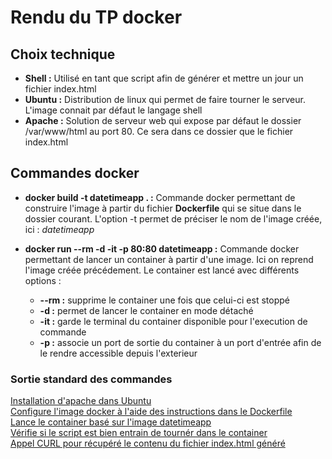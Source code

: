 # Rendu du TP docker

## Choix technique
- **Shell :** Utilisé en tant que script afin de générer et mettre un jour un fichier index.html
- **Ubuntu :** Distribution de linux qui permet de faire tourner le serveur. L'image connait par défaut le langage shell
- **Apache :** Solution de serveur web qui expose par défaut le dossier /var/www/html au port 80. Ce sera dans ce dossier que le fichier index.html

## Commandes docker
- **docker build -t datetimeapp . :** Commande docker permettant de construire l'image à partir du fichier **Dockerfile** qui se situe dans le dossier courant. L'option -t permet de préciser le nom de l'image créée, ici : *_datetimeapp_*


- **docker run --rm -d -it -p 80:80 datetimeapp :** Commande docker permettant de lancer un container à partir d'une image. Ici on reprend l'image créée précédement. Le container est lancé avec différents options :
    - **--rm :** supprime le container une fois que celui-ci est stoppé
    - **-d :** permet de lancer le container en mode détaché
    - **-it :** garde le terminal du container disponible pour l'execution de commande
    - **-p :** associe un port de sortie du container à un port d'entrée afin de le rendre accessible depuis l'exterieur

### Sortie standard des commandes
[Installation d'apache dans Ubuntu](./capture-d-ecran/install-apache.PNG) </br>
[Configure l'image docker à l'aide des instructions dans le Dockerfile](./capture-d-ecran/configure-docker-image.PNG)</br>
[Lance le container basé sur l'image datetimeapp](./capture-d-ecran/run-docker-image.PNG)</br>
[Vérifie si le script est bien entrain de tournér dans le container](./capture-d-ecran/verify-script-is-running.PNG)</br>
[Appel CURL pour récupéré le contenu du fichier index.html généré](./capture-d-ecran/curl-check.PNG)
